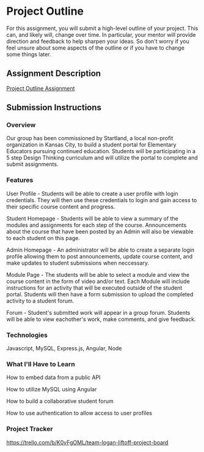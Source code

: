 # Project OutlineFor this assignment, you will submit a high-level outline of your project. This can, and likely will, change over time. In particular, your mentor will provide direction and feedback to help sharpen your ideas. So don't worry if you feel unsure about some aspects of the outline or if you have to change some things later.## Assignment Description[Project Outline Assignment](https://education.launchcode.org/liftoff/modules/assignments/project-outline)## Submission Instructions### OverviewOur group has been commissioned by Startland, a local non-profit organization in Kansas City, to build a student portal for Elementary Educators pursuing continued education. Students will be participating in a 5 step Design Thinking curriculum and will utilize the portal to complete and submit assignments. ### FeaturesUser Profile - Students will be able to create a user profile with login credentials. They will then use these credentials to login and gain access to their specific course content and progress. Student Homepage - Students will be able to view a summary of the modules and assignments for each step of the course. Announcements about the course that have been posted by an Admin will also be viewable to each student on this page.Admin Homepage - An administrator will be able to create a separate login profile allowing them to post announcements, update course content, and make updates to student submissions when neccessary. Module Page - The students will be able to select a module and view the course content in the form of video and/or text. Each Module will include instructions for an activity that will be executed outside of the student portal. Students will then have a form submission to upload the completed activity to a student forum. Forum - Student's submitted work will appear in a group forum. Students will be able to view eachother's work, make comments, and give feedback. ### TechnologiesJavascript, MySQL, Express.js, Angular, Node### What I'll Have to LearnHow to embed data from a public APIHow to utilize MySQL using AngularHow to build a collaborative student forumHow to use authentication to allow access to user profiles### Project Trackerhttps://trello.com/b/K0vFgOML/team-logan-liftoff-project-board